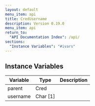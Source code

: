 ```yaml
---
layout: default
menu_item: api
title: CredUsername
description: Version 0.19.0
menu_item: api
return_to:
  "API Documentation Index": /api/
sections:
  "Instance Variables": "#ivars"
---
```


## <a name="ivars"></a>Instance Variables

| Variable | Type | Description |
| --- | --- | --- |
| <a name="parent"></a>parent | Cred |  |
| <a name="username"></a>username | Char [1] |  |

